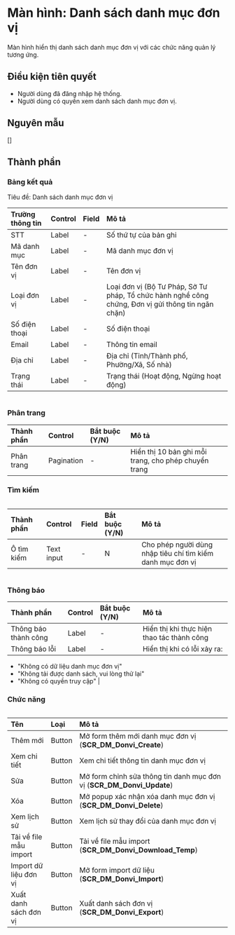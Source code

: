 # Màn hình: Danh sách danh mục đơn vị
Màn hình hiển thị danh sách danh mục đơn vị với các chức năng quản lý tương ứng.

## Điều kiện tiên quyết
- Người dùng đã đăng nhập hệ thống.
- Người dùng có quyền xem danh sách danh mục đơn vị.

## Nguyên mẫu
[]

## Thành phần

### Bảng kết quả
<div style="overflow-x:auto">
Tiêu đề: Danh sách danh mục đơn vị

| Trường thông tin    | Control | Field | Mô tả                             |
| :------------------ | :------ | :---- | :-------------------------------- |
| STT                 | Label   | -     | Số thứ tự của bản ghi             |
| Mã danh mục         | Label   | -     | Mã danh mục đơn vị                |
| Tên đơn vị          | Label   | -     | Tên đơn vị                        |
| Loại đơn vị         | Label   | -     | Loại đơn vị (Bộ Tư Pháp, Sở Tư pháp, Tổ chức hành nghề công chứng, Đơn vị gửi thông tin ngăn chặn) |
| Số điện thoại       | Label   | -     | Số điện thoại                     |
| Email               | Label   | -     | Thông tin email                   |
| Địa chỉ             | Label   | -     | Địa chỉ (Tỉnh/Thành phố, Phường/Xã, Số nhà) |
| Trạng thái          | Label   | -     | Trạng thái (Hoạt động, Ngừng hoạt động) |

</div>

### Phân trang
<div style="overflow-x-auto">

| Thành phần | Control    | Bắt buộc (Y/N) | Mô tả                                                |
| :--------- | :--------- | :------------- | :--------------------------------------------------- |
| Phân trang | Pagination | -              | Hiển thị 10 bản ghi mỗi trang, cho phép chuyển trang |

</div>

### Tìm kiếm
<div style="overflow-x:auto">

| Thành phần | Control    | Field | Bắt buộc (Y/N) | Mô tả                                                      |
| :--------- | :--------- | :---- | :------------- | :--------------------------------------------------------- |
| Ô tìm kiếm | Text input | -     | N              | Cho phép người dùng nhập tiêu chí tìm kiếm danh mục đơn vị |

</div>

### Thông báo
<div style="overflow-x-auto">

| Thành phần           | Control | Bắt buộc (Y/N) | Mô tả                                      |
| :------------------- | :------ | :------------- | :----------------------------------------- |
| Thông báo thành công | Label   | -              | Hiển thị khi thực hiện thao tác thành công |
| Thông báo lỗi        | Label   | -              | Hiển thị khi có lỗi xảy ra:                |
- "Không có dữ liệu danh mục đơn vị"
- "Không tải được danh sách, vui lòng thử lại"
- "Không có quyền truy cập" |

</div>

### Chức năng

<div style="overflow-x:auto">

| Tên                    | Loại   | Mô tả                                                                    |
| :--------------------- | :----- | :----------------------------------------------------------------------- |
| Thêm mới               | Button | Mở form thêm mới danh mục đơn vị (**SCR_DM_Donvi_Create**)            |
| Xem chi tiết           | Button | Xem chi tiết thông tin danh mục đơn vị                                   |
| Sửa                    | Button | Mở form chỉnh sửa thông tin danh mục đơn vị (**SCR_DM_Donvi_Update**) |
| Xóa                    | Button | Mở popup xác nhận xóa danh mục đơn vị (**SCR_DM_Donvi_Delete**)       |
| Xem lịch sử            | Button | Xem lịch sử thay đổi của danh mục đơn vị                                 |
| Tải về file mẫu import | Button | Tải về file mẫu import (**SCR_DM_Donvi_Download_Temp**)               |
| Import dữ liệu đơn vị  | Button | Mở form import dữ liệu (**SCR_DM_Donvi_Import**)                      |
| Xuất danh sách đơn vị  | Button | Xuất danh sách đơn vị (**SCR_DM_Donvi_Export**)                       |

</div>
